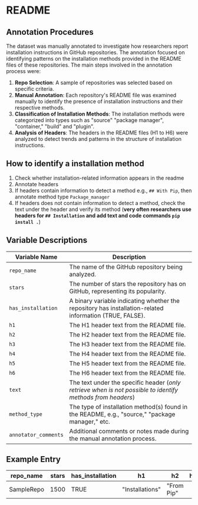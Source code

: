 # README

## Annotation Procedures
The dataset was manually annotated to investigate how researchers report installation instructions in GitHub repositories. The annotation focused on identifying patterns on the installation methods provided in the README files of these repositories. The main steps involved in the annotation process were:
1. **Repo Selection**: A sample of repositories was selected based on specific criteria.
2. **Manual Annotation**: Each repository's README file was examined manually to identify the presence of installation instructions and their respective methods.
3. **Classification of Installation Methods**: The installation methods were categorized into types such as "source" "package manager", "container," "build" and "plugin".
4. **Analysis of Headers**: The headers in the README files (H1 to H6) were analyzed to detect trends and patterns in the structure of installation instructions.

## How to identify a installation method
1. Check whether installation-related information appears in the readme
2. Annotate headers
3. If headers contain information to detect a method e.g., `## With Pip`, then annotate method type `Package_manager`
4. If headers does not contain information to detect a method, check the text under the header and verify its method (**very often researchers use headers for `## Installation` and add text and code commands ```pip install .```**)

## Variable Descriptions

| Variable Name           | Description                                                                                           |
|-------------------------|-------------------------------------------------------------------------------------------------------|
| `repo_name`             | The name of the GitHub repository being analyzed.                                                      |
| `stars`                 | The number of stars the repository has on GitHub, representing its popularity.                         |
| `has_installation`       | A binary variable indicating whether the repository has installation-related information (TRUE, FALSE).   |
| `h1`                    | The H1 header text from the README file.                                                              |
| `h2`                    | The H2 header text from the README file.                                                              |
| `h3`                    | The H3 header text from the README file.                                                              |
| `h4`                    | The H4 header text from the README file.                                                              |
| `h5`                    | The H5 header text from the README file.                                                              |
| `h6`                    | The H6 header text from the README file.                                                              |
| `text`                  | The text under the specific header (*only retrieve when is not possible to identify methods from headers*)                                                                   |  
| `method_type`           | The type of installation method(s) found in the README, e.g., "source," "package manager," etc.        |
| `annotator_comments`     | Additional comments or notes made during the manual annotation process.                                |

## Example Entry

| repo_name  | stars | has_installation | h1             | h2                 | h3           | method_type    | method_count | annotator_comments |
|------------|-------|------------------|----------------|--------------------|--------------|----------------|--------------|-------------------|
| SampleRepo | 1500  | TRUE               | "Installations" | "From Pip" |      | "Package_Manager" | 2            | "Multiple installation options available." |
